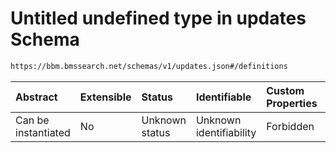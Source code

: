 # Untitled undefined type in updates Schema

```txt
https://bbm.bmssearch.net/schemas/v1/updates.json#/definitions
```



| Abstract            | Extensible | Status         | Identifiable            | Custom Properties | Additional Properties | Access Restrictions | Defined In                                                                          |
| :------------------ | :--------- | :------------- | :---------------------- | :---------------- | :-------------------- | :------------------ | :---------------------------------------------------------------------------------- |
| Can be instantiated | No         | Unknown status | Unknown identifiability | Forbidden         | Allowed               | none                | [updates.schema.json*](../../schemas/v1/updates.schema.json "open original schema") |
